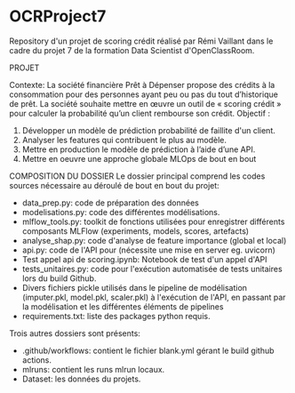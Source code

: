 # OCRProject7
Repository d'un projet de scoring crédit réalisé par Rémi Vaillant dans le cadre du projet 7 de la formation Data Scientist d'OpenClassRoom.

PROJET

Contexte:
La société financière Prêt à Dépenser propose des crédits à la consommation pour des personnes ayant peu ou pas du tout d’historique de prêt. La société souhaite mettre en œuvre un outil de « scoring crédit » pour calculer la probabilité qu’un client rembourse son crédit.
Objectif :
1.	 Développer un modèle de prédiction probabilité de faillite d'un client.
2.	 Analyser les features qui contribuent le plus au modèle.
3.	 Mettre en production le modèle de prédiction à l’aide d’une API.
4.	Mettre en oeuvre une approche globale MLOps de bout en bout


COMPOSITION DU DOSSIER
Le dossier principal comprend les codes sources nécessaire au déroulé de bout en bout du projet:
- data_prep.py: code de préparation des données
- modelisations.py: code des différentes modélisations.
- mlflow_tools.py: toolkit de fonctions utilisées pour enregistrer différents composants MLFlow (experiments, models, scores, artefacts)
- analyse_shap.py: code d'analyse de feature importance (global et local)
- api.py: code de l'API pour (nécessite une mise en server eg. uvicorn)
- Test appel api de scoring.ipynb: Notebook de test d'un appel d'API
- tests_unitaires.py: code pour l'exécution automatisée de tests unitaires lors du build Github.
- Divers fichiers pickle utilisés dans le pipeline de modélisation (imputer.pkl, model.pkl, scaler.pkl)
à l'exécution de l'API, en passant par la modélisation et les différentes éléments de pipelines
- requirements.txt: liste des packages python requis.

Trois autres dossiers sont présents:
- .github/workflows: contient le fichier blank.yml gérant le build github actions.
- mlruns: contient les runs mlrun locaux.
- Dataset: les données du projets.